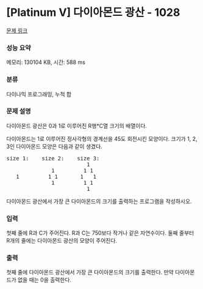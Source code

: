 # [Platinum V] 다이아몬드 광산 - 1028 

[문제 링크](https://www.acmicpc.net/problem/1028) 

### 성능 요약

메모리: 130104 KB, 시간: 588 ms

### 분류

다이나믹 프로그래밍, 누적 합

### 문제 설명

<p>다이아몬드 광산은 0과 1로 이루어진 R행*C열 크기의 배열이다.</p>

<p>다이아몬드는 1로 이루어진 정사각형의 경계선을 45도 회전시킨 모양이다. 크기가 1, 2, 3인 다이아몬드 모양은 다음과 같이 생겼다.</p>

<pre>size 1:    size 2:    size 3:
                         1
              1         1 1
   1         1 1       1   1
              1         1 1
                         1
</pre>

<p>다이아몬드 광산에서 가장 큰 다이아몬드의 크기를 출력하는 프로그램을 작성하시오.</p>

### 입력 

 <p>첫째 줄에 R과 C가 주어진다. R과 C는 750보다 작거나 같은 자연수이다. 둘째 줄부터 R개의 줄에는 다이아몬드 광산의 모양이 주어진다.</p>

### 출력 

 <p>첫째 줄에 다이아몬드 광산에서 가장 큰 다이아몬드의 크기를 출력한다. 만약 다이아몬드가 없을 때는 0을 출력한다.</p>


